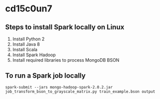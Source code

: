 # cd15c0un7

## Steps to install Spark locally on Linux

1. Install Python 2
2. Install Java 8
3. Install Scala
4. Install Spark Hadoop
5. Install required libraries to process MongoDB BSON

## To run a Spark job locally

```
spark-submit --jars mongo-hadoop-spark-2.0.2.jar job_transform_bson_to_grayscale_matrix.py train_example.bson output
```